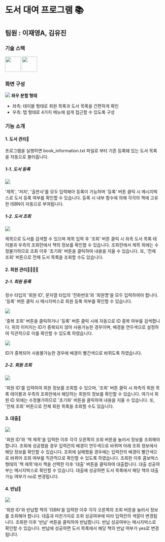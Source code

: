 # 도서 대여 프로그램 📚
 팀원 : 이재영A, 김유진
---
### 기술 스택
<img height="50" src="https://img.shields.io/badge/c++-00599C?style-flat&logo=C++&logoColor=white"/> <img height="50" src="https://img.shields.io/badge/Qt-41CD52?style=flat&logo=Qt&logoColor=white"/> 

### 화면 구성
<img src="https://github.com/user-attachments/assets/ffef352b-309c-4f7f-92dc-c261807173eb"/>
<b>좌우 분할 형태</b>

* 좌측: 테이블 형태로 회원 목록과 도서 목록을 간편하게 확인
* 우측: 탭 형태로 4가지 메뉴에 쉽게 접근할 수 있도록 구성

### 기능 소개

#### 1. 도서 관리📖

프로그램을 실행하면 book_information.txt 파일로 부터 기존 등록돼 있는 도서 목록을 자동으로 불러옵니다.

##### 1-1. 도서 등록
<img src="https://github.com/user-attachments/assets/233d5f45-aa00-457b-a451-08aa19f37b1a"/>

'제목', '저자', '출판사'를 모두 입력해아 등록이 가능하며 '등록' 버튼 클릭 시 메시지박스로 도서 등록 여부를 확인할 수 있습니다.
등록 시 내부 함수에 의해 각각의 책에 고유한 ISBN이 자동으로 부여됩니다.

##### 1-2. 도서 조회
<img src="https://github.com/user-attachments/assets/c4a0d7dd-7af9-4ce4-98ec-033bec5e0386"/>

제목으로 도서를 검색할 수 있으며 제목 입력 후 '조회' 버튼 클릭 시 좌측 도서 목록 테이블과 우측의 조회란에서 책의 정보를 확인할 수 있습니다. 조회란에서 제목 외에는 수정불가하므로 조회 이후 '초기화' 버튼을 클릭하여 내용을 지울 수 있습니다.
또, '전체 조회' 버튼으로 전체 도서 목록을 조회할 수도 있습니다.

#### 2. 회원 관리👨‍👩‍👧‍👦

##### 2-1. 회원 등록

정수 타입의 '회원 ID', 문자열 타입의 '전화번호'와 '회원명'을 모두 입력하여야 합니다. '등록' 버튼 클릭 시 메시지박스로 회원 등록 여부를 확인할 수 있습니다.
    
<img src="https://github.com/user-attachments/assets/417d78c8-3056-4fd9-95cf-d4157a5e37b8"/>

'중복 조회' 버튼을 클릭하거나 '등록' 버튼 클릭 시에 자동으로 ID 중복 여부를 검색합니다. 위의 이미지는 ID가 중복되지 않아 사용가능한 경우이며, 배경을 연두색으로 설정하여 직관적으로 이를 확인할 수 있도록 하였습니다.
    
<img src="https://github.com/user-attachments/assets/f9bc5ebc-435a-4c12-bda3-8b584a4ae990"/>

ID가 중복되어 사용불가능한 경우에 배경이 빨간색으로 바뀌도록 하였습니다.

##### 2-2. 회원 조회
<img src="https://github.com/user-attachments/assets/31d89fc0-d1ed-4d63-9867-ab7a23b34a12"/>

'회원 ID'를 입력하여 회원 정보를 조회할 수 있으며, '조회' 버튼 클릭 시 좌측의 회원 목록 테이블과 우측의 조회란에서 해당하는 회원의 정보를 확인할 수 있습니다. 여기서 회원 ID 외에는 수정불가하므로 '초기화' 버튼을 클릭하여 내용을 지울 수 있습니다.
또, '전체 조회' 버튼으로 전체 회원 목록을 조회할 수도 있습니다.

#### 3. 대출📗
<img src="https://github.com/user-attachments/assets/20541533-01a8-4ede-8b71-3961775543f8"/>

'회원 ID'와 '책 제목'을 입력한 이후 각각 오른쪽의 조회 버튼을 눌러서 정보를 조회해야 합니다. 조회에 성공했을 경우 입력칸의 배경이 연두색으로 바뀌며 아래 조회 정보에서 해당 정보를 확인할 수 있습니다. 조회에 실패했을 경우에는 입력칸의 배경이 빨간색으로 바뀌어 조회 여부를 직관적으로 확인할 수 있도록 하였습니다. 조회한 이후 콤보박스 형태의 '책 제목'에서 책을 선택한 이후 '대출' 버튼을 클릭하여 대출합니다. 대출 성공여부는 메시지박스로 확인할 수 있습니다. 대출에 성공하면 도서 목록에서 해당 책의 대출 가능 여부가 no로 변경됩니다.

#### 4. 반납📘
<img src="https://github.com/user-attachments/assets/1fbdc796-66b7-40e4-9c07-5fee6beff37b"/>

'회원 ID'와 반납할 책의 'ISBN'을 입력한 이후 각각 오른쪽의 조회 버튼을 눌러서 정보를 조회해야 합니다. 대출과 마찬가지로 조회 성공여부에 따라 입력칸의 색깔이 변경됩니다. 조회한 이후 '반납' 버튼을 클릭하여 반납합니다. 반납 성공여부는 메시지박스로 확인할 수 있습니다. 반납에 성공하면 도서 목록에서 해당 책의 반납 여부가 yes로 변경됩니다.

